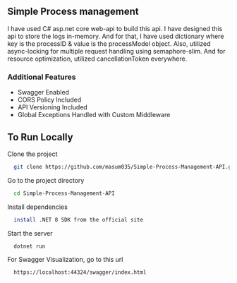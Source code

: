 
## Simple Process management

I have used C# asp.net core web-api to build this api. I have designed this api to store the logs in-memory. And for that, I have used dictionary where key is the processID & value is the processModel object. Also, utilized async-locking for multiple request handling using semaphore-slim. And for resource optimization, utilized cancellationToken everywhere.


### Additional Features

- Swagger Enabled
- CORS Policy Included
- API Versioning Included
- Global Exceptions Handled with Custom Middleware


## To Run Locally

Clone the project

```bash
  git clone https://github.com/masum035/Simple-Process-Management-API.git
```

Go to the project directory

```bash
  cd Simple-Process-Management-API
```

Install dependencies

```bash
  install .NET 8 SDK from the official site
```

Start the server

```bash
  dotnet run
```

For Swagger Visualization, go to this url

```bash
  https://localhost:44324/swagger/index.html
```

